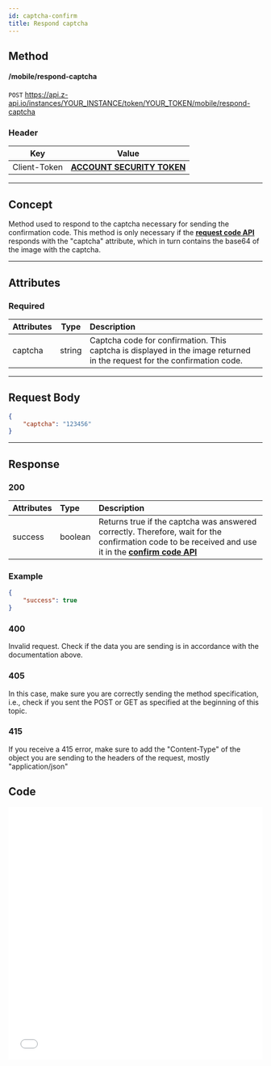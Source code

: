 ```yaml
---
id: captcha-confirm
title: Respond captcha
---
```


## Method

#### /mobile/respond-captcha

`POST` https://api.z-api.io/instances/YOUR_INSTANCE/token/YOUR_TOKEN/mobile/respond-captcha

### Header

|      Key       |            Value            |
| :------------: |     :-----------------:     |
|  Client-Token  | **[ACCOUNT SECURITY TOKEN](../security/client-token)** |
---

## Concept

Method used to respond to the captcha necessary for sending the confirmation code. This method is only necessary if the **[request code API](./request-code.md)** responds with the "captcha" attribute, which in turn contains the base64 of the image with the captcha.

---

## Attributes

### Required

| Attributes | Type | Description |
| :-------- | :-: | :-- |
| captcha   | string | Captcha code for confirmation. This captcha is displayed in the image returned in the request for the confirmation code. |

---

## Request Body

```json
{
    "captcha": "123456"
}
```

---

## Response

### 200

| Attributes   | Type     | Description |
| :--------   | :------  | :-------- |
| success     | boolean  | Returns true if the captcha was answered correctly. Therefore, wait for the confirmation code to be received and use it in the **[confirm code API](./confirm-code.md)** |

### Example

```json
{
    "success": true
}
```

### 400

Invalid request. Check if the data you are sending is in accordance with the documentation above.

### 405

In this case, make sure you are correctly sending the method specification, i.e., check if you sent the POST or GET as specified at the beginning of this topic.

### 415

If you receive a 415 error, make sure to add the "Content-Type" of the object you are sending to the headers of the request, mostly "application/json"


## Code

<iframe src="//api.apiembed.com/?source=https://raw.githubusercontent.com/Z-API/z-api-docs/main/json-examples/captcha-confirm.json&targets=all" frameborder="0" scrolling="no" width="100%" height="500px" seamless></iframe>
